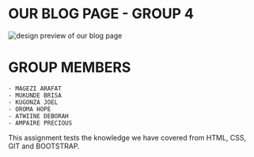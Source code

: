 #   OUR BLOG PAGE - GROUP 4

![design preview of our blog page](https://github.com/arafats1/work/blob/main/img/blog-screenshot.png?raw=true)

# GROUP MEMBERS
    - MAGEZI ARAFAT
    - MUKUNDE BRISA
    - KUGONZA JOEL
    - OROMA HOPE
    - ATWIINE DEBORAH
    - AMPAIRE PRECIOUS

This assignment tests the knowledge we have covered from HTML, CSS, GIT and BOOTSTRAP.
